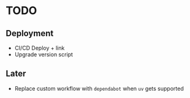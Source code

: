 # TODO

## Deployment

- CI/CD Deploy + link
- Upgrade version script

## Later

- Replace custom workflow with `dependabot` when `uv` gets supported
